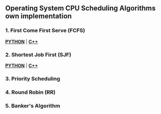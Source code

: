 ## Operating System CPU Scheduling Algorithms own implementation

### 1. First Come First Serve (FCFS)

<a href="https://github.com/sajidshahriar72543/OS-Codes/blob/main/FirstComeFirstServe.py" target="_blank">**PYTHON**</a> |
<a href="https://github.com/sajidshahriar72543/OS-Codes/blob/main/FirstComeFirstServe.cpp" target="_blank">**C++**</a>

### 2. Shortest Job First (SJF)

<a href="https://github.com/sajidshahriar72543/OS-Codes/blob/main/ShortestJobFirst.py" target="_blank">**PYTHON**</a> |
<a href="https://github.com/sajidshahriar72543/OS-Codes/blob/main/ShortestJobFirst.cpp" target="_blank">**C++**</a>

### 3. Priority Scheduling

### 4. Round Robin (RR)

### 5. Banker's Algorithm
